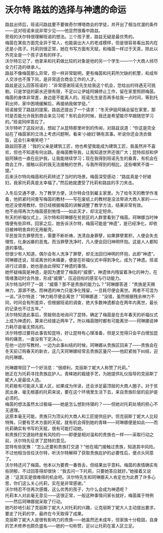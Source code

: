 # 沃尔特 路兹的选择与神遗的命运
路兹出师后，班诺问路兹要不要做奇尔博塔商会的学徒，并开出了相当优渥的条件——这对班诺来说非常少见——他显然很看中路兹。  
旁观的沃尔特很理解班诺的想法。三个孩子里，路兹无疑是最优秀的。  
梅茵在某些方面完全异于常人，也能装出大人的老成模样，但是很容易看出其内在还是小孩子。托莉则很正常，她在书写方面有天赋，和梅茵一样过于天真，除此以外完全是一个孩子该有的样子。  
沃尔特忘记了，他拿来和托莉做比较的对象是他的另一个学生——一个大商人倾尽全力打造的继承人。  
路兹不像梅茵那么异常，但一样非常聪明，更有梅茵和托莉所欠缺的机警，和成年人交涉也不落下风，是非常适合商会工作的人才。  
路兹是这么回答班诺的：“非常感谢班诺先生给我这个机会，您给出的待遇无可挑剔。只是学徒的薪水还很有限，不足以让伊娃阿姨停止工作，留在家里照顾梅茵。梅茵的身体非常差，身边是不能离人的。班诺先生是否再多给我一点时间，等到托莉出师，家中困境缓解后，再接纳我做学徒。”  
班诺接受了路兹的提案。路兹还提出了一个请求：“冬天伊娃阿姨会留在家里，那时是否能允许我到商会来见习呢？有机会的时候，我还是希望能尽早跟随您学习的。”班诺同样答应了。  
沃尔特听了这段对话，想起了从昆特那里听到的传闻，对路兹说道：“你这是完全站在了梅茵家的立场上考虑问题啊，看来‘小媳妇’确有其事。听说你还会洗衣做饭，这会引来嘲笑吧？”  
路兹回答道：“我的父亲是建筑工匠，他也希望我能成为建筑工匠，我虽然并不喜欢，但也不知道有何出路。是梅茵教导我，让我知道世界还很广大；昆特叔叔和伊娃阿姨也一直在庇护我，让我能继续学习；现在我得到班诺先生的垂青，有机会在商会工作，接触以前的我无法接触的世界。与我所得到的相比，这些嘲笑不值一提。”  
后来沃尔特向梅茵和托莉转述了当时的场景。梅茵深受感动：“路兹真是个好媳妇，我家托莉真是太幸福了。”然后她就遭受了托莉和路兹的手刀夹击。  


入冬后交通不便，为了教学方便，沃尔特会住到雇主家里。为了给冬天的教学作准备，他抓紧时间誊写梅茵的教材——写在废纸上的教材是没法带进大商人家的——他还没使用教材，但已经根据梅茵的讲解调整了教学方法，结果非常有效。  
他不由得再次为梅茵感到惋惜——如此天才，却注定短命。  
秋天的祈福仪式上，沃尔特和珂琳娜在贫民区的人群里看到了梅茵。珂琳娜当时神情便有些异样。回家之后，她告诉沃尔特，梅茵可能是“神遗”，是已经净化，却依旧被神明舍弃的无用躯壳。  
平民皆背负罪孽而生，需要不断祈祷，洗清自身罪孽，如果罪孽累积，人便会失去理性，化身凶暴的恶鬼。而当罪孽洗净时，凡人便会回归神明怀抱。这是人人都知道的事情。  
但很少有人知道，偶尔会有人洗净了罪孽，却无法回归神明的怀抱，此即“神遗”。  
珂琳娜还说，班诺离世的未婚妻，便是在祈福仪式中得到净化，成为了神遗。班诺进行过调查，她也是由此得知了神遗的事情。  
她怀疑梅茵是神遗，是因为遭受了梅茵的“威慑”。神遗体内残留着净化的神力，在情绪激动时会外放，形成“威慑”，压迫目标的感官与行动能力。  
沃尔特当时吓了一跳：“威慑？那不是贵族的能力么？”珂琳娜答道：“贵族是天赐神力，源源不绝。而神遗的神力只是净化残留，一旦耗尽便会离世。两者不可混为一谈。”沃尔特道：“神力耗尽便会离世？”珂琳娜道：“没错，虽然根据残余神力不同，时间会有所差异，但根据班诺的调查，绝大多数神遗都会在两年内离世，最长的记录也不过五年。”  
沃尔特知道此事后，旁敲侧击地询问了昆特，确定了梅茵是在去年春天的祈福仪式上成为神遗的，算来已经接近两年了。所以梅茵随时都有可能离世——珂琳娜说神力耗尽是毫无预兆的。  
沃尔特想过要将此事告知昆特，好让昆特有心理准备，但是又觉得只会平白增加昆特的痛苦，一直没有下定决心。  
在他一边抄写教材，一边为此事纠结的时候，珂琳娜从贵族区回来了——贵族会在冬天前订购春天的新衣，这几天珂琳娜经常去贵族区量尺——他赶紧抛下纠结，迎向托琳娜。  


托琳娜带回了一个好消息：“很顺利，克丽斯丁妮大人称赞了托莉。”  
她正在为托莉寻找贵族庇护人。青睐她的裁缝手艺，为她提供礼仪指导的克丽斯丁妮大人是最佳人选。  
托莉极有可能进入富人区，如果成为伴读，还会涉足最顶层的大商人圈子。对于贫民出身、毫无根基的托莉来说，要在这个环境里生活下去，来自贵族阶层的庇护是必须的。  
梅茵的想法虽然太过极端——她是怎么想到侍寝的？——但她对托莉处境的担心不无道理。  
这原本毫无可能，贵族只为顶尖的大商人和工匠提供庇护。但克丽斯丁妮大人比较特殊，只要有艺术方面的天赋，就有机会得到她的青睐——珂琳娜便是如此——而托莉确实有书写的天赋，很有可能打动她。  
和贵族打交道始终是有风险的——即便是相对温和的贵族也一样——采取行动之前，沃尔特先征求了昆特的意见。  
昆特有些犹豫：“怎么还要和贵族打交道？”他在城门接触过贵族，知道其中风险。不过他相当信任沃尔特，听沃尔特解释了获取贵族庇护的必要性后，便点头同意了。  
沃尔特还问了梅茵。他本以为要费一番唇舌，但结果出乎意料。梅茵的表情确实有些阴郁，不过回答得却很快：“我去问一下托莉，只要她答应就好。”她接着又说道：“这其实是很难得的机会吧。沃尔特先生和珂琳娜夫人肯定也为此费了许多心思，你们这么关心托莉，实在是非常感谢。”  
沃尔特忍不住再次感慨，这么优秀的孩子，为什么会成为神遗呢？  
托莉本人对此毫无意见——这很正常，一般这种事情问家长就好，梅茵属于特例——然后珂琳娜就采取了行动。  
她巧妙地引起了克丽斯丁妮大人对托莉的兴趣，让克丽斯丁妮大人主动提出要求，要走了托莉的字，最终在今天取得了成果。  
克丽斯丁妮大人是很有影响力的贵族——她虽然还未成年，但家族十分稳固，自身的艺术修养也颇负盛名——她的一句称赞，足以让托莉在富人区立足。  


